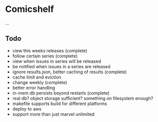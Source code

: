 # Comicshelf

...

## Todo

- view this weeks releases (complete)
- follow certain series (complete)
- view when issues in series will be released
- be notified when issues in a series are released
- ignore results.json, better caching of results (complete)
- cache limit and eviction
- change weekly (complete)
- better error handling
- in-mem db persists beyond restarts (complete)
- real db? object storage sufficient? something on filesystem enough?
- makefile supports build for different platforms
- deploy to aws
- support more than just marvel unlimited
